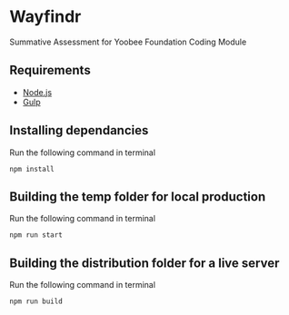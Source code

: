 # Wayfindr
Summative Assessment for Yoobee Foundation Coding Module

## Requirements

* [Node.js](https://nodejs.org/en/)
* [Gulp](https://gulpjs.com/)

## Installing dependancies

Run the following command in terminal

```
npm install
```

## Building the temp folder for local production

Run the following command in terminal

```
npm run start
```

## Building the distribution folder for a live server

Run the following command in terminal

```
npm run build
```
